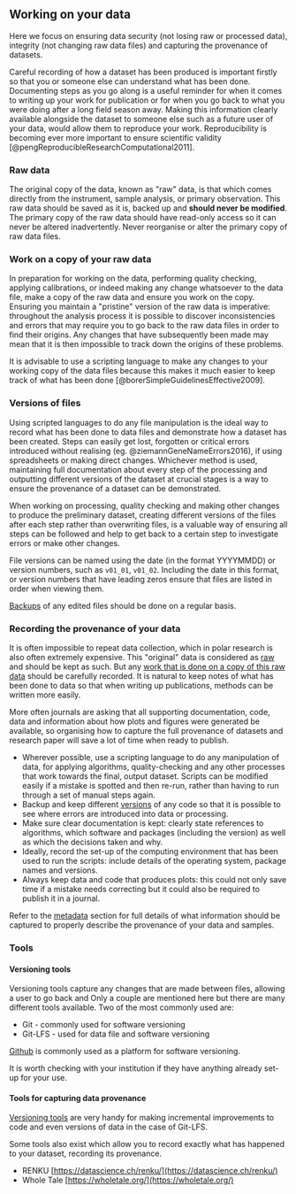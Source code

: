 
## Working on your data

Here we focus on ensuring data security (not losing raw or processed data), integrity (not changing raw data files) and capturing the provenance of datasets. 

Careful recording of how a dataset has been produced is important firstly so that you or someone else can understand what has been done. Documenting steps as you go along is a useful reminder for when it comes to writing up your work for publication or for when you go back to what you were doing after a long field season away. Making this information clearly available alongside the dataset to someone else such as a future user of your data, would allow them to reproduce your work. Reproducibility is becoming ever more important to ensure scientific validity [@pengReproducibleResearchComputational2011].  

### Raw data

The original copy of the data, known as "raw" data, is that which comes directly from the instrument, sample analysis, or primary observation. This raw data should be saved as it is, backed up and **should never be modified**. The primary copy of the raw data should have read-only access so it can never be altered inadvertently. Never reorganise or alter the primary copy of raw data files.

### Work on a copy of your raw data

In preparation for working on the data, performing quality checking, applying calibrations, or indeed making any change whatsoever to the data file, make a copy of the raw data and ensure you work on the copy. Ensuring you maintain a "pristine" version of the raw data is imperative: throughout the analysis process it is possible to discover inconsistencies and errors that may require you to go back to the raw data files in order to find their origins. Any changes that have subsequently been made may mean that it is then impossible to track down the origins of these problems.

It is advisable to use a scripting language to make any changes to your working copy of the data files because this makes it much easier to keep track of what has been done [@borerSimpleGuidelinesEffective2009].  

### Versions of files

Using scripted languages to do any file manipulation is the ideal way to record what has been done to data files and demonstrate how a dataset has been created. Steps can easily get lost, forgotten or critical errors introduced without realising (eg. @ziemannGeneNameErrors2016), if using spreadsheets or making direct changes. Whichever method is used, maintaining full documentation about every step of the processing and outputting different versions of the dataset at crucial stages is a way to ensure the provenance of a dataset can be demonstrated.

When working on processing, quality checking and making other changes to produce the preliminary dataset, creating different versions of the files after each step rather than overwriting files, is a valuable way of ensuring all steps can be followed and help to get back to a certain step to investigate errors or make other changes.

File versions can be named using the date (in the format YYYYMMDD) or version numbers, such as ``v01_01``, ``v01_02``. Including the date in this format, or version numbers that have leading zeros ensure that files are listed in order when viewing them.

[Backups](#data-backup) of any edited files should be done on a regular basis.

### Recording the provenance of your data

It is often impossible to repeat data collection, which in polar research is also often extremely expensive. This "original" data is considered as [raw](#raw-data) and should be kept as such. But any [work that is done on a copy of this raw data](#work-on-a-copy-of-your-raw-data) should be carefully recorded. It is natural to keep notes of what has been done to data so that when writing up publications, methods can be written more easily. 

More often journals are asking that all supporting documentation, code, data and information about how plots and figures were generated be available, so organising how to capture the full provenance of datasets and research paper will save a lot of time when ready to publish. 
 
* Wherever possible, use a scripting language to do any manipulation of data, for applying algorithms, quality-checking and any other processes that work towards the final, output dataset. Scripts can be modified easily if a mistake is spotted and then re-run, rather than having to run through a set of manual steps again.
* Backup and keep different [versions](#versions-of-files) of any code so that it is possible to see where errors are introduced into data or processing.
* Make sure clear documentation is kept: clearly state references to algorithms, which software and packages (including the version) as well as which the decisions taken and why.
* Ideally, record the set-up of the computing environment that has been used to run the scripts: include details of the operating system, package names and versions. 
* Always keep data and code that produces plots: this could not only save time if a mistake needs correcting but it could also be required to publish it in a journal.

Refer to the [metadata](#metadata) section for full details of what information should be captured to properly describe the provenance of your data and samples.

### Tools
#### Versioning tools

Versioning tools capture any changes that are made between files, allowing a user to go back and Only a couple are mentioned here but there are many different tools available. Two of the most commonly used are: 

* Git - commonly used for software versioning
* Git-LFS - used for data file and software versioning

[Github](https://github.com/) is commonly used as a platform for software versioning. 

It is worth checking with your institution if they have anything already set-up for your use.

#### Tools for capturing data provenance

[Versioning tools](#versioning-tools) are very handy for making incremental improvements to code and even versions of data in the case of Git-LFS.

Some tools also exist which allow you to record exactly what has happened to your dataset, recording its provenance. 

* RENKU [https://datascience.ch/renku/](https://datascience.ch/renku/)
* Whole Tale [https://wholetale.org/](https://wholetale.org/)
